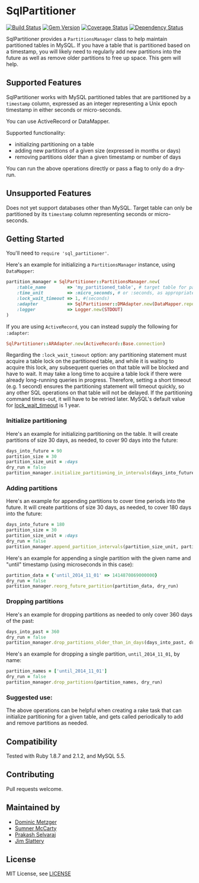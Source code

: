 # SqlPartitioner
[![Build Status](https://travis-ci.org/rightscale/sql_partitioner.png?branch=master)](https://travis-ci.org/rightscale/sql_partitioner)
[![Gem Version](https://badge.fury.io/rb/sql_partitioner.svg)](http://badge.fury.io/rb/sql_partitioner)
[![Coverage Status](https://coveralls.io/repos/rightscale/sql_partitioner/badge.svg?branch=master&service=github)](https://coveralls.io/github/rightscale/sql_partitioner?branch=master)
[![Dependency Status](https://gemnasium.com/rightscale/sql_partitioner.svg)](https://gemnasium.com/rightscale/sql_partitioner)

SqlPartitioner provides a `PartitionsManager` class to help maintain partitioned tables in MySQL.
If you have a table that is partitioned based on a timestamp, you will likely need to regularly add new partitions 
into the future as well as remove older partitions to free up space. This gem will help.

## Supported Features
SqlPartitioner works with MySQL partitioned tables that are partitioned by a `timestamp` column, expressed as an integer 
representing a Unix epoch timestamp in either seconds or micro-seconds.

You can use ActiveRecord or DataMapper.

Supported functionality:

- initializing partitioning on a table
- adding new partitions of a given size (expressed in months or days)
- removing partitions older than a given timestamp or number of days

You can run the above operations directly or pass a flag to only do a dry-run.

## Unsupported Features

Does not yet support databases other than MySQL. Target table can only be partitioned by its `timestamp` column representing seconds or micro-seconds.

## Getting Started
You'll need to `require 'sql_partitioner'`.

Here's an example for initializing a `PartitionsManager` instance, using `DataMapper`:

```ruby
partition_manager = SqlPartitioner::PartitionsManager.new(
    :table_name        => 'my_partitioned_table', # target table for partitioning operations
    :time_unit         => :micro_seconds, # or :seconds, as appropriate for the table's `timestamp` column
    :lock_wait_timeout => 1, #(seconds)
    :adapter           => SqlPartitioner::DMAdapter.new(DataMapper.repository.adapter),
    :logger            => Logger.new(STDOUT)
)
```

If you are using `ActiveRecord`, you can instead supply the following for `:adapter`:
```ruby
SqlPartitioner::ARAdapter.new(ActiveRecord::Base.connection)
```

Regarding the `:lock_wait_timeout` option: any partitioning statement must acquire a table lock on the partitioned table, 
and while it is waiting to acquire this lock, any subsequent queries on that table will be blocked and have to wait. 
It may take a long time to acquire a table lock if there were already long-running queries in progress. 
Therefore, setting a short timeout (e.g. 1 second) ensures the partitioning statement will timeout quickly,
 so any other SQL operations on that table will not be delayed. 
If the partitioning command times-out, it will have to be retried later. 
MySQL's default value for [lock_wait_timeout](http://dev.mysql.com/doc/refman/5.5/en/server-system-variables.html#sysvar_lock_wait_timeout) is 1 year.

### Initialize partitioning
Here's an example for initializing partitioning on the table. It will create partitions of size 30 days, as needed, to cover 90 days into the future:

```ruby
days_into_future = 90
partition_size = 30
partition_size_unit = :days
dry_run = false
partition_manager.initialize_partitioning_in_intervals(days_into_future, partition_size_unit, partition_size, dry_run)
```

### Adding partitions
Here's an example for appending partitions to cover time periods into the future. It will create partitions of size 30 days, as needed, to cover 180 days into the future:

```ruby
days_into_future = 180
partition_size = 30
partition_size_unit = :days
dry_run = false
partition_manager.append_partition_intervals(partition_size_unit, partition_size, days_into_future, dry_run)
```

Here's an example for appending a single partition with the given name and "until" timestamp (using microseconds in this case):

```ruby
partition_data = {'until_2014_11_01' => 1414870869000000}
dry_run = false
partition_manager.reorg_future_partition(partition_data, dry_run)
```

### Dropping partitions
Here's an example for dropping partitions as needed to only cover 360 days of the past:

```ruby
days_into_past = 360
dry_run = false
partition_manager.drop_partitions_older_than_in_days(days_into_past, dry_run)
```

Here's an example for dropping a single partition, `until_2014_11_01`, by name: 

```ruby
partition_names = ['until_2014_11_01']
dry_run = false
partition_manager.drop_partitions(partition_names, dry_run)
```

### Suggested use:
The above operations can be helpful when creating a rake task that can initialize partitioning for a given table, 
and gets called periodically to add and remove partitions as needed.

## Compatibility
Tested with Ruby 1.8.7 and 2.1.2, and MySQL 5.5.

## Contributing
Pull requests welcome.

## Maintained by

- [Dominic Metzger](https://github.com/dominicm)
- [Sumner McCarty](https://github.com/sumner-mccarty)
- [Prakash Selvaraj](https://github.com/PrakashSelvaraj)
- [Jim Slattery](https://github.com/jim-slattery-rs)

## License
MIT License, see [LICENSE](LICENSE)
